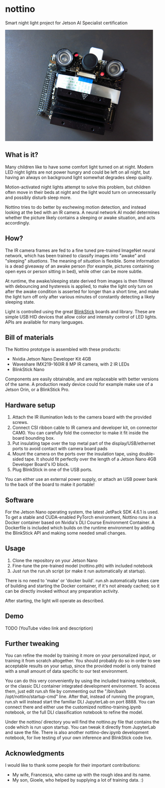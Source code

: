 # nottino
Smart night light project for Jetson AI Specialist certification

![Photo of assembled Nottino prototype](https://github.com/sntfrc/nottino/raw/main/prototype.jpg)

## What is it?
Many children like to have some comfort light turned on at night. Modern LED night lights are not power hungry and could be left on all night, but having an always on background light somewhat degrades sleep quality.

Motion-activated night lights attempt to solve this problem, but children often move in their beds at night and the light would turn on unnecessarily and possibly disturb sleep more.

Nottino tries to do better by eschewing motion detection, and instead looking at the bed with an IR camera. A neural network AI model determines whether the picture likely contains a sleeping or awake situation, and acts accordingly.

## How?

The IR camera frames are fed to a fine tuned pre-trained ImageNet neural network, which has been trained to classify images into "awake" and "sleeping" _situations_. The meaning of _situation_ is flexible. Some information is a dead giveaway of an awake person (for example, pictures containing open eyes or person sitting in bed), while other can be more subtle.

At runtime, the awake/sleeping state derived from images is then filtered with debouncing and hysteresis is applied, to make the light only turn on after the awake condition is asserted for longer than a short time, and make the light turn off only after various minutes of constantly detecting a likely sleeping state.

Light is controlled using the great [BlinkStick](https://www.blinkstick.com/) boards and library. These are simple USB HID devices that allow color and intensity control of LED lights. APIs are available for many languages.

## Bill of materials
The Nottino prototype is assembled with these products:

 - Nvidia Jetson Nano Developer Kit 4GB
 - Waveshare IMX219-160IR 8 MP IR camera, with 2 IR LEDs
 - BlinkStick Nano

Components are easily obtainable, and are replaceable with better versions of the same. A production ready device could for example make use of a Jetson Orin, or a BlinkStick Pro.

## Hardware setup

1) Attach the IR illumination leds to the camera board with the provided screws.
2) Connect CSI ribbon cable to IR camera and developer kit, on connector CAM0. You can carefully fold the connector to make it fit inside the board bounding box.
3) Put insulating tape over the top metal part of the display/USB/ethernet ports to avoid contact with camera board pads
4) Mount the camera on the ports over the insulation tape, using double-sided tape. It should fit perfectly over the length of a Jetson Nano 4GB Developer Board's IO block.
5) Plug BlinkStick in one of the USB ports.

You can either use an external power supply, or attach an USB power bank to the back of the board to make it portable!

## Software

For the Jetson Nano operating system, the latest JetPack SDK 4.6.1 is used. To get a stable and CUDA-enabled PyTorch environment, Nottino runs in a Docker container based on Nvidia's DLI Course Environment Container. A Dockerfile is included which builds on the runtime environment by adding the BlinkStick API and making some needed small changes.

## Usage

1) Clone the repository on your Jetson Nano
2) Fine-tune the pre-trained model (nottino.pth) with included notebook
3) Just run the run.sh script (or make it run automatically at startup).

There is no need to 'make' or 'docker build'. run.sh automatically takes care of building and starting the Docker container, if it's not already cached; so it can be directly invoked without any preparation activity.

After starting, the light will operate as described.

## Demo

TODO (YouTube video link and description)

## Further tweaking

You can refine the model by training it more on your personalized input, or training it from scratch altogether. You should probably do so in order to see acceptable results on your setup, since the provided model is only trained with a small amount of data specific to our test environment.

You can do this very conveniently by using the included training notebook, or the classic DLI container integrated development environment. To access them, just edit run.sh file by commenting out the "/bin/bash /opt/nottino/startup-cmd" line. After that, instead of running the program, run.sh will instead start the familiar DLI JupyterLab on port 8888. You can connect there and either use the customized nottino-training.ipynb notebook, or the full DLI classification notebook to refine the model.

Under the nottino/ directory you will find the nottino.py file that contains the code which is run upon startup. You can tweak it directly from JupyterLab and save the file. There is also another nottino-dev.ipynb development notebook, for live testing of your own inference and BlinkStick code live.

## Acknowledgments

I would like to thank some people for their important contributions:

- My wife, Francesca, who came up with the rough idea and its name.
- My son, Gioele, who helped by supplying a lot of training data. :)
